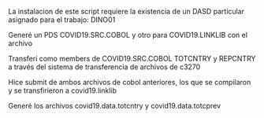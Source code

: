 La instalacion de este script requiere la existencia de un DASD particular asignado para el trabajo: DINO01

Generé un PDS COVID19.SRC.COBOL y otro para COVID19.LINKLIB con el archivo

Transferí como members de COVID19.SRC.COBOL TOTCNTRY y REPCNTRY a través del sistema de transferencia de archivos de c3270

Hice submit de ambos archivos de cobol anteriores, los que se compilaron y se transfirieron a covid19.linklib

Generé los archivos covid19.data.totcntry y covid19.data.totcprev

